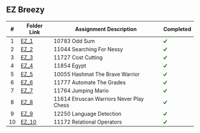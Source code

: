 ##  EZ Breezy

|   #   | Folder Link    | Assignment Description  | Completed |
| :---: | -------------- | ----------------------- | --------- |
|   1   |[EZ_1](./EZ_1)  |10783 Odd Sum            |<img src="https://github.com/ACHarrison32/4883-PT-Harrison/blob/main/index.png" width="10">|
|   2   |[EZ_2](./EZ_2)  |11044 Searching For Nessy|<img src="https://github.com/ACHarrison32/4883-PT-Harrison/blob/main/index.png" width="10">|
|   3   |[EZ_3](./EZ_3)  |11727 Cost Cutting       |<img src="https://github.com/ACHarrison32/4883-PT-Harrison/blob/main/index.png" width="10">|
|   4   |[EZ_4](./EZ_4)  |11854 Egypt              |<img src="https://github.com/ACHarrison32/4883-PT-Harrison/blob/main/index.png" width="10">|
|   5   |[EZ_5](./EZ_5)  |10055 Hashmat The Brave Warrior|<img src="https://github.com/ACHarrison32/4883-PT-Harrison/blob/main/index.png" width="10">|
|   6   |[EZ_6](./EZ_6)  |11777 Automate The Grades|<img src="https://github.com/ACHarrison32/4883-PT-Harrison/blob/main/index.png" width="10">|
|   7   |[EZ_7](./EZ_7)  |11764 Jumping Mario      |<img src="https://github.com/ACHarrison32/4883-PT-Harrison/blob/main/index.png" width="10">|
|   8   |[EZ_8](./EZ_8)  |11614 Etruscan Warriors Never Play Chess|<img src="https://github.com/ACHarrison32/4883-PT-Harrison/blob/main/index.png" width="10">|
|   9   |[EZ_9](./EZ_9)  |12250 Language Detection |<img src="https://github.com/ACHarrison32/4883-PT-Harrison/blob/main/index.png" width="10">|
|   10  |[EZ_10](./EZ_10)|11172 Relational Operators|<img src="https://github.com/ACHarrison32/4883-PT-Harrison/blob/main/index.png" width="10">|
